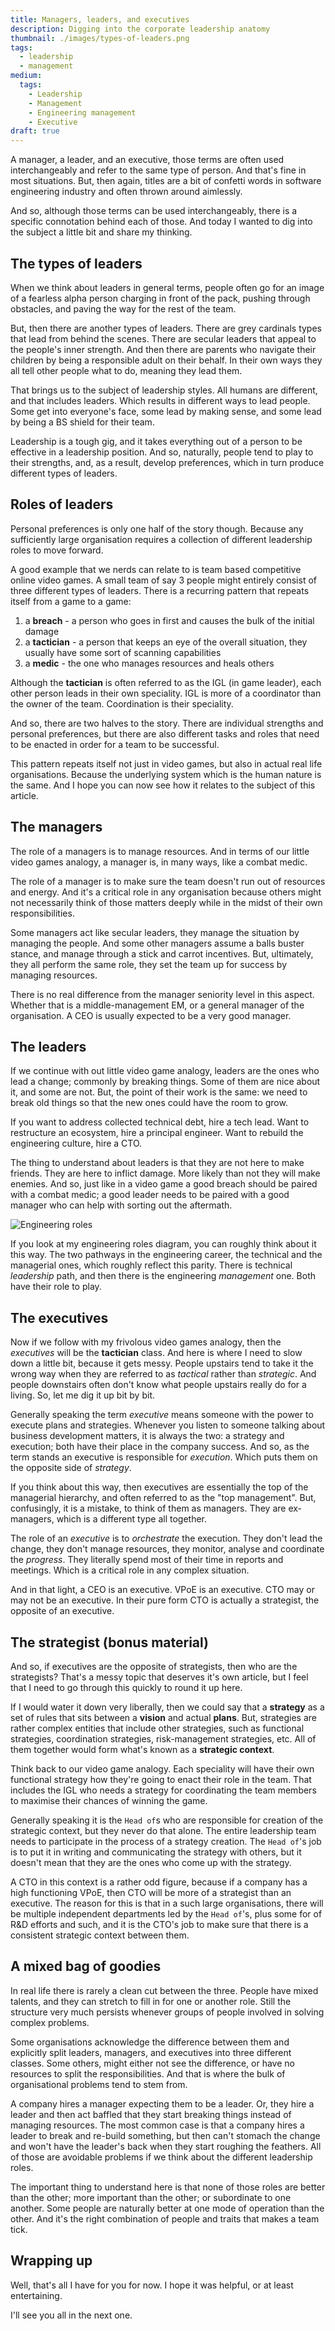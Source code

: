 ```yaml
---
title: Managers, leaders, and executives
description: Digging into the corporate leadership anatomy
thumbnail: ./images/types-of-leaders.png
tags:
  - leadership
  - management
medium:
  tags:
    - Leadership
    - Management
    - Engineering management
    - Executive
draft: true
---
```


A manager, a leader, and an executive, those terms are often used
interchangeably and refer to the same type of person. And that's fine in most
situations. But, then again, titles are a bit of confetti words in software
engineering industry and often thrown around aimlessly.

And so, although those terms can be used interchangeably, there is a specific
connotation behind each of those. And today I wanted to dig into the subject a
little bit and share my thinking.

## The types of leaders

When we think about leaders in general terms, people often go for an image of a
fearless alpha person charging in front of the pack, pushing through obstacles,
and paving the way for the rest of the team.

But, then there are another types of leaders. There are grey cardinals types
that lead from behind the scenes. There are secular leaders that appeal to the
people's inner strength. And then there are parents who navigate their children
by being a responsible adult on their behalf. In their own ways they all tell
other people what to do, meaning they lead them.

That brings us to the subject of leadership styles. All humans are different,
and that includes leaders. Which results in different ways to lead people. Some
get into everyone's face, some lead by making sense, and some lead by being a BS
shield for their team.

Leadership is a tough gig, and it takes everything out of a person to be
effective in a leadership position. And so, naturally, people tend to play to
their strengths, and, as a result, develop preferences, which in turn produce
different types of leaders.

## Roles of leaders

Personal preferences is only one half of the story though. Because any
sufficiently large organisation requires a collection of different leadership
roles to move forward.

A good example that we nerds can relate to is team based competitive online
video games. A small team of say 3 people might entirely consist of three
different types of leaders. There is a recurring pattern that repeats itself
from a game to a game:

1. a **breach** - a person who goes in first and causes the bulk of the initial
   damage
2. a **tactician** - a person that keeps an eye of the overall situation, they
   usually have some sort of scanning capabilities
3. a **medic** - the one who manages resources and heals others

Although the **tactician** is often referred to as the IGL (in game leader),
each other person leads in their own speciality. IGL is more of a coordinator
than the owner of the team. Coordination is their speciality.

And so, there are two halves to the story. There are individual strengths and
personal preferences, but there are also different tasks and roles that need to
be enacted in order for a team to be successful.

This pattern repeats itself not just in video games, but also in actual real
life organisations. Because the underlying system which is the human nature is
the same. And I hope you can now see how it relates to the subject of this
article.

## The managers

The role of a managers is to manage resources. And in terms of our little video
games analogy, a manager is, in many ways, like a combat medic.

The role of a manager is to make sure the team doesn't run out of resources and
energy. And it's a critical role in any organisation because others might not
necessarily think of those matters deeply while in the midst of their own
responsibilities.

Some managers act like secular leaders, they manage the situation by managing
the people. And some other managers assume a balls buster stance, and manage
through a stick and carrot incentives. But, ultimately, they all perform the
same role, they set the team up for success by managing resources.

There is no real difference from the manager seniority level in this aspect.
Whether that is a middle-management EM, or a general manager of the
organisation. A CEO is usually expected to be a very good manager.

## The leaders

If we continue with out little video game analogy, leaders are the ones who lead
a change; commonly by breaking things. Some of them are nice about it, and some
are not. But, the point of their work is the same: we need to break old things
so that the new ones could have the room to grow.

If you want to address collected technical debt, hire a tech lead. Want to
restructure an ecosystem, hire a principal engineer. Want to rebuild the
engineering culture, hire a CTO.

The thing to understand about leaders is that they are not here to make friends.
They are here to inflict damage. More likely than not they will make enemies.
And so, just like in a video game a good breach should be paired with a combat
medic; a good leader needs to be paired with a good manager who can help with
sorting out the aftermath.

![Engineering roles](./images/engineering-roles.png)

If you look at my engineering roles diagram, you can roughly think about it this
way. The two pathways in the engineering career, the technical and the
managerial ones, which roughly reflect this parity. There is technical
_leadership_ path, and then there is the engineering _management_ one. Both have
their role to play.

## The executives

Now if we follow with my frivolous video games analogy, then the _executives_
will be the **tactician** class. And here is where I need to slow down a little
bit, because it gets messy. People upstairs tend to take it the wrong way when
they are referred to as _tactical_ rather than _strategic_. And people
downstairs often don't know what people upstairs really do for a living. So, let
me dig it up bit by bit.

Generally speaking the term _executive_ means someone with the power to execute
plans and strategies. Whenever you listen to someone talking about business
development matters, it is always the two: a strategy and execution; both have
their place in the company success. And so, as the term stands an executive is
responsible for _execution_. Which puts them on the opposite side of _strategy_.

If you think about this way, then executives are essentially the top of the
managerial hierarchy, and often referred to as the "top management". But,
confusingly, it is a mistake, to think of them as managers. They are
ex-managers, which is a different type all together.

The role of an _executive_ is to _orchestrate_ the execution. They don't lead
the change, they don't manage resources, they monitor, analyse and coordinate
the _progress_. They literally spend most of their time in reports and meetings.
Which is a critical role in any complex situation.

And in that light, a CEO is an executive. VPoE is an executive. CTO may or may
not be an executive. In their pure form CTO is actually a strategist, the
opposite of an executive.

## The strategist (bonus material)

And so, if executives are the opposite of strategists, then who are the
strategists? That's a messy topic that deserves it's own article, but I feel
that I need to go through this quickly to round it up here.

If I would water it down very liberally, then we could say that a **strategy**
as a set of rules that sits between a **vision** and actual **plans**. But,
strategies are rather complex entities that include other strategies, such as
functional strategies, coordination strategies, risk-management strategies, etc.
All of them together would form what's known as a **strategic context**.

Think back to our video game analogy. Each speciality will have their own
functional strategy how they're going to enact their role in the team. That
includes the IGL who needs a strategy for coordinating the team members to
maximise their chances of winning the game.

Generally speaking it is the `Head of`s who are responsible for creation of the
strategic context, but they never do that alone. The entire leadership team
needs to participate in the process of a strategy creation. The `Head of`'s job
is to put it in writing and communicating the strategy with others, but it
doesn't mean that they are the ones who come up with the strategy.

A CTO in this context is a rather odd figure, because if a company has a high
functioning VPoE, then CTO will be more of a strategist than an executive. The
reason for this is that in a such large organisations, there will be multiple
independent departments led by the `Head of`'s, plus some for of R&D efforts and
such, and it is the CTO's job to make sure that there is a consistent strategic
context between them.

## A mixed bag of goodies

In real life there is rarely a clean cut between the three. People have mixed
talents, and they can stretch to fill in for one or another role. Still the
structure very much persists whenever groups of people involved in solving
complex problems.

Some organisations acknowledge the difference between them and explicitly split
leaders, managers, and executives into three different classes. Some others,
might either not see the difference, or have no resources to split the
responsibilities. And that is where the bulk of organisational problems tend to
stem from.

A company hires a manager expecting them to be a leader. Or, they hire a leader
and then act baffled that they start breaking things instead of managing
resources. The most common case is that a company hires a leader to break and
re-build something, but then can't stomach the change and won't have the
leader's back when they start roughing the feathers. All of those are avoidable
problems if we think about the different leadership roles.

The important thing to understand here is that none of those roles are better
than the other; more important than the other; or subordinate to one another.
Some people are naturally better at one mode of operation than the other. And
it's the right combination of people and traits that makes a team tick.

## Wrapping up

Well, that's all I have for you for now. I hope it was helpful, or at least
entertaining.

I'll see you all in the next one.
